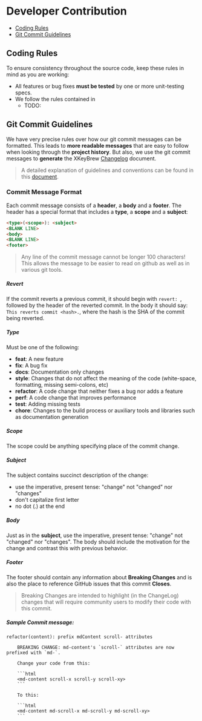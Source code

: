 [github]: https://github.com/Badisi/xkeybrew
[archive]: https://github.com/Badisi/xkeybrew/pulls
[commit-message-format]: https://docs.google.com/document/d/1QrDFcIiPjSLDn3EL15IJygNPiHORgU1_OOAqWjiDU5Y/edit#

# Developer Contribution

 - [Coding Rules](#rules)
 - [Git Commit Guidelines](#commit)

## <a name="rules"></a>Coding Rules
To ensure consistency throughout the source code, keep these rules in mind as you are working:

* All features or bug fixes **must be tested** by one or more unit-testing specs.
* We follow the rules contained in
    * TODO:

## <a name="commit"></a>Git Commit Guidelines

We have very precise rules over how our git commit messages can be formatted. This leads to **more
readable messages** that are easy to follow when looking through the **project history**.  But also,
we use the git commit messages to **generate** the XKeyBrew [Changelog](../../CHANGELOG.md) document.

> A detailed explanation of guidelines and conventions can be found in this
  [document](https://docs.google.com/document/d/1QrDFcIiPjSLDn3EL15IJygNPiHORgU1_OOAqWjiDU5Y/edit#).

### Commit Message Format
Each commit message consists of a **header**, a **body** and a **footer**.  The header has a special
format that includes a **type**, a **scope** and a **subject**:

```html
<type>(<scope>): <subject>
<BLANK LINE>
<body>
<BLANK LINE>
<footer>
```

> Any line of the commit message cannot be longer 100 characters!<br/>
  This allows the message to be easier to read on github as well as in various git tools.

##### Revert
If the commit reverts a previous commit, it should begin with `revert: `, followed by the header of the reverted commit. In the body it should say: `This reverts commit <hash>.`, where the hash is the SHA of the commit being reverted.

##### Type
Must be one of the following:

* **feat**: A new feature
* **fix**: A bug fix
* **docs**: Documentation only changes
* **style**: Changes that do not affect the meaning of the code (white-space, formatting, missing semi-colons, etc)
* **refactor**: A code change that neither fixes a bug nor adds a feature
* **perf**: A code change that improves performance
* **test**: Adding missing tests
* **chore**: Changes to the build process or auxiliary tools and libraries such as documentation generation

##### Scope
The scope could be anything specifying place of the commit change.

##### Subject
The subject contains succinct description of the change:

* use the imperative, present tense: "change" not "changed" nor "changes"
* don't capitalize first letter
* no dot (.) at the end

##### Body
Just as in the **subject**, use the imperative, present tense: "change" not "changed" nor "changes".
The body should include the motivation for the change and contrast this with previous behavior.

##### Footer
The footer should contain any information about **Breaking Changes** and is also the place to
reference GitHub issues that this commit **Closes**.

> Breaking Changes are intended to highlight (in the ChangeLog) changes that will require community
  users to modify their code with this commit.

##### Sample Commit message:

```text
refactor(content): prefix mdContent scroll- attributes

    BREAKING CHANGE: md-content's `scroll-` attributes are now prefixed with `md-`.

    Change your code from this:

    ```html
    <md-content scroll-x scroll-y scroll-xy>
    ```

    To this:

    ```html
    <md-content md-scroll-x md-scroll-y md-scroll-xy>
    ```
```
